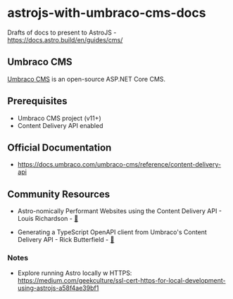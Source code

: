 # astrojs-with-umbraco-cms-docs
Drafts of docs to present to AstroJS - https://docs.astro.build/en/guides/cms/

## Umbraco CMS

[Umbraco CMS](https://umbraco.com/) is an open-source ASP.NET Core CMS.

## Prerequisites

- Umbraco CMS project (v11+)
- Content Delivery API enabled

## Official Documentation
- https://docs.umbraco.com/umbraco-cms/reference/content-delivery-api

## Community Resources
- Astro-nomically Performant Websites using the Content Delivery API - Louis Richardson - [🔗](https://24days.in/umbraco-cms/2023/sustainable-performant/astronomically-performant/)

- Generating a TypeScript OpenAPI client from Umbraco's Content Delivery API - Rick Butterfield - [🔗](https://rickbutterfield.dev/blog/typescript-openapi-umbraco-content-delivery/)


### Notes

- Explore running Astro locally w HTTPS: https://medium.com/geekculture/ssl-cert-https-for-local-development-using-astrojs-a58f4ae39bf1
